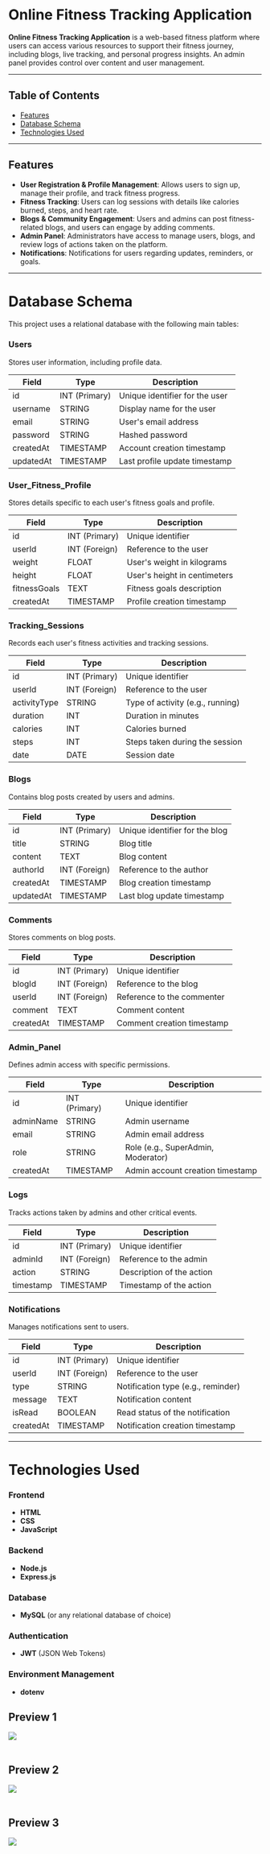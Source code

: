 # Online Fitness Tracking Application

**Online Fitness Tracking Application** is a web-based fitness platform where users can access various resources to support their fitness journey, including blogs, live tracking, and personal progress insights. An admin panel provides control over content and user management.

---

## Table of Contents
- [Features](#features)
- [Database Schema](#database-schema)
- [Technologies Used](#technologies-used)

---

## Features
- **User Registration & Profile Management**: Allows users to sign up, manage their profile, and track fitness progress.
- **Fitness Tracking**: Users can log sessions with details like calories burned, steps, and heart rate.
- **Blogs & Community Engagement**: Users and admins can post fitness-related blogs, and users can engage by adding comments.
- **Admin Panel**: Administrators have access to manage users, blogs, and review logs of actions taken on the platform.
- **Notifications**: Notifications for users regarding updates, reminders, or goals.

---

# Database Schema

This project uses a relational database with the following main tables:

### Users
Stores user information, including profile data.

| Field        | Type          | Description                       |
|--------------|---------------|-----------------------------------|
| id           | INT (Primary) | Unique identifier for the user    |
| username     | STRING        | Display name for the user         |
| email        | STRING        | User's email address              |
| password     | STRING        | Hashed password                   |
| createdAt    | TIMESTAMP     | Account creation timestamp        |
| updatedAt    | TIMESTAMP     | Last profile update timestamp     |

### User_Fitness_Profile
Stores details specific to each user's fitness goals and profile.

| Field        | Type          | Description                       |
|--------------|---------------|-----------------------------------|
| id           | INT (Primary) | Unique identifier                 |
| userId       | INT (Foreign) | Reference to the user             |
| weight       | FLOAT         | User's weight in kilograms        |
| height       | FLOAT         | User's height in centimeters      |
| fitnessGoals | TEXT          | Fitness goals description         |
| createdAt    | TIMESTAMP     | Profile creation timestamp        |

### Tracking_Sessions
Records each user's fitness activities and tracking sessions.

| Field        | Type          | Description                       |
|--------------|---------------|-----------------------------------|
| id           | INT (Primary) | Unique identifier                 |
| userId       | INT (Foreign) | Reference to the user             |
| activityType | STRING        | Type of activity (e.g., running)  |
| duration     | INT           | Duration in minutes               |
| calories     | INT           | Calories burned                   |
| steps        | INT           | Steps taken during the session    |
| date         | DATE          | Session date                      |

### Blogs
Contains blog posts created by users and admins.

| Field        | Type          | Description                       |
|--------------|---------------|-----------------------------------|
| id           | INT (Primary) | Unique identifier for the blog    |
| title        | STRING        | Blog title                        |
| content      | TEXT          | Blog content                      |
| authorId     | INT (Foreign) | Reference to the author           |
| createdAt    | TIMESTAMP     | Blog creation timestamp           |
| updatedAt    | TIMESTAMP     | Last blog update timestamp        |

### Comments
Stores comments on blog posts.

| Field        | Type          | Description                       |
|--------------|---------------|-----------------------------------|
| id           | INT (Primary) | Unique identifier                 |
| blogId       | INT (Foreign) | Reference to the blog             |
| userId       | INT (Foreign) | Reference to the commenter        |
| comment      | TEXT          | Comment content                   |
| createdAt    | TIMESTAMP     | Comment creation timestamp        |

### Admin_Panel
Defines admin access with specific permissions.

| Field        | Type          | Description                       |
|--------------|---------------|-----------------------------------|
| id           | INT (Primary) | Unique identifier                 |
| adminName    | STRING        | Admin username                    |
| email        | STRING        | Admin email address               |
| role         | STRING        | Role (e.g., SuperAdmin, Moderator)|
| createdAt    | TIMESTAMP     | Admin account creation timestamp  |

### Logs
Tracks actions taken by admins and other critical events.

| Field        | Type          | Description                       |
|--------------|---------------|-----------------------------------|
| id           | INT (Primary) | Unique identifier                 |
| adminId      | INT (Foreign) | Reference to the admin            |
| action       | STRING        | Description of the action         |
| timestamp    | TIMESTAMP     | Timestamp of the action           |

### Notifications
Manages notifications sent to users.

| Field        | Type          | Description                       |
|--------------|---------------|-----------------------------------|
| id           | INT (Primary) | Unique identifier                 |
| userId       | INT (Foreign) | Reference to the user             |
| type         | STRING        | Notification type (e.g., reminder)|
| message      | TEXT          | Notification content              |
| isRead       | BOOLEAN       | Read status of the notification   |
| createdAt    | TIMESTAMP     | Notification creation timestamp   |

---

# Technologies Used

### Frontend
- **HTML**
- **CSS**
- **JavaScript**

### Backend
- **Node.js**
- **Express.js**

### Database
- **MySQL** (or any relational database of choice)

### Authentication
- **JWT** (JSON Web Tokens)

### Environment Management
- **dotenv**


<h2>Preview 1</h2>
<img src="https://github.com/user-attachments/assets/b70e1f1c-256c-4ea9-9628-ed1c96d1d8c1"><br><br>
<h2>Preview 2</h2>
<img src="https://github.com/user-attachments/assets/a62df609-73f5-469b-b9c7-a2bfd570c07c"><br><br>
<h2>Preview 3</h2>
<img src="https://github.com/user-attachments/assets/ecc6ee8d-4da0-48c7-8600-312c34c1b473">
